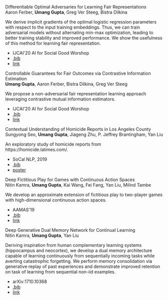 <div class= "paper">
<div class="paper_title">Differentiable Optimal Adversaries for Learning Fair Representations</div>
<div class='paper_details'><div class="paper_authors">Aaron Ferber, <b>Umang Gupta</b>, Greg Ver Steeg, Bistra Dilkina</div>
<p class='note'>We derive implicit gradients of the optimal logistic regression parameters with respect to the input training embeddings. Thus, we can train adversarial models without alternating min-max optimization, leading to better training stability and improved performance. We show the usefulness of this method for learning fair representation.</p><ul>
 <li class="paper_venue_year">IJCAI'20 AI for Social Good Worshop</li>
<li class="paper_bib"><a href="/assets/bib/ferber2021IJCAI-AISGW.bib.txt">.bib</a></li>
<li class="paper_link"><a href="https://crcs.seas.harvard.edu/publications/differentiable-optimal-adversaries-learning-fair-representations">link</a></li> </ul></div></div>
 
<div class= "paper">
<div class="paper_title">Controllable Guarantees for Fair Outcomes via Contrastive Information Estimation</div>
<div class='paper_details'><div class="paper_authors"><b>Umang Gupta</b>, Aaron Ferber, Bistra Dilkina, Greg Ver Steeg</div>
<p class='note'>We propose a non-adversarial fair representation learning approach leveraging contrastive mutual information estimators.</p><ul>
 <li class="paper_venue_year">IJCAI'20 AI for Social Good Worshop</li>
<li class="paper_bib"><a href="/assets/bib/gupta2021ControllableIJCAI-AISGW.bib.txt">.bib</a></li>
<li class="paper_link"><a href="https://crcs.seas.harvard.edu/publications/controllable-guarantees-fair-outcomes-contrastive-information-estimation">link</a></li> </ul></div></div>
 
<div class= "paper">
<div class="paper_title">Contextual Understanding of Homicide Reports in Los Angeles County</div>
<div class='paper_details'><div class="paper_authors">Sungyong Seo, <b>Umang Gupta</b>, Jiageng Zhu, P. Jeffrey Brantingham, Yan Liu</div>
<p class='note'>An exploratory study of homicide reports from https://homicide.latimes.com/.</p><ul>
 <li class="paper_venue_year">SoCal NLP, 2019</li>
<li class="paper_bib"><a href="/assets/bib/seo2019SoCalNLP.bib.txt">.bib</a></li>
<li class="paper_pdf"><a href="/assets/posters/seo2019SoCalNLP.pdf" >poster</a></li>
</ul></div></div>
 
<div class= "paper">
<div class="paper_title">Deep Fictitious Play for Games with Continuous Action Spaces</div>
<div class='paper_details'><div class="paper_authors">Nitin Kamra, <b>Umang Gupta</b>, Kai Wang, Fei Fang, Yan Liu, Milind Tambe</div>
<p class='note'>We develop an approximate extension of fictitious play to two-player games with high-dimensional continuous action spaces.</p><ul>
 <li class="paper_venue_year">AAMAS'19</li>
<li class="paper_bib"><a href="/assets/bib/kamra2019AAMAS.bib.txt">.bib</a></li>
<li class="paper_link"><a href="https://dl.acm.org/doi/10.5555/3306127.3332004">link</a></li> </ul></div></div>
 
<div class= "paper">
<div class="paper_title">Deep Generative Dual Memory Network for Continual Learning</div>
<div class='paper_details'><div class="paper_authors">Nitin Kamra, <b>Umang Gupta</b>, Yan Liu</div>
<p class='note'>Deriving inspiration from human complementary learning systems (hippocampus and neocortex), we develop a dual memory architecture capable of learning continuously from sequentially incoming tasks while averting catastrophic forgetting. We perform memory consolidation via generative replay of past experiences and demonstrate improved retention on task of learning from sequential non-iid examples.</p><ul>
 <li class="paper_venue_year">arXiv:1710.10368</li>
<li class="paper_bib"><a href="/assets/bib/kamra2017arxiv.bib.txt">.bib</a></li>
<li class="paper_link"><a href="https://arxiv.org/abs/1710.10368">link</a></li> </ul></div></div>
 
